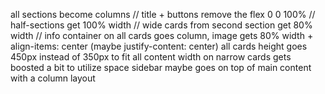 all sections become columns //
title + buttons remove the flex 0 0 100% //
half-sections get 100% width //
wide cards from second section get 80% width //
info container on all cards goes column, image gets 80% width + align-items: center (maybe justify-content: center)
all cards height goes 450px instead of 350px to fit all content
width on narrow cards gets boosted a bit to utilize space
sidebar maybe goes on top of main content with a column layout
